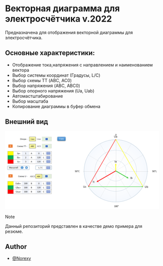 # Векторная диаграмма для электросчётчика v.2022

Предназначена для отображения векторной диаграммы для электросчётчика.

## Основные характеристики:
- Отображение тока,напряжения с направлением и наименованием вектора
- Выбор системы координат (Градусы, L/C)
- Выбор схемы ТТ (ABC, AC0)
- Выбор напряжения (ABC, ABC0)
- Выбор опорного напряжения (Ua, Uab)
- Автомастштабирование
- Выбор масштаба
- Копирование диаграммы в буфер обмена


## Внешний вид

![App Screenshot](Screenshot.png)

> [!NOTE]
> Данный репозиторий представлен в качестве демо примера для резюме.

## Author

- [@Norexy](https://github.com/Norexy)
